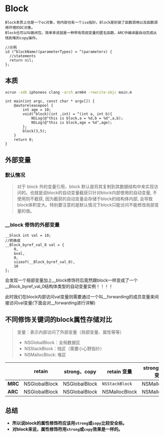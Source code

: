 # Block

```
Block本质上也是一个oc对象，他内部也有一个isa指针。Block是封装了函数调用以及函数调用环境的OC对象。
Block也可以叫做闭包，简单来说就是一种带有局部变量的匿名函数，ARC中编译器自动完成从栈到堆的copy操作。
```

```objc
//示例
id (^blockName)(parameterTypes) = ^(parameters) {
  //statements
  return nil;
};
```

## 本质

```bash
xcrun -sdk iphoneos clang -arch arm64 -rewrite-objc main.m
```

```objc
int main(int argc, const char * argv[]) {
    @autoreleasepool {
        int age = 10;
        void(^block)(int ,int) = ^(int a, int b){
            NSLog(@"this is block,a = %d,b = %d",a,b);
            NSLog(@"this is block,age = %d",age);
        };
        block(3,5);
    }
    return 0;
}
```



## 外部变量

### 默认情况

> 对于 block 外的变量引用，block 默认是将其复制到其数据结构中来实现访问的。也就是说block的自动变量截获只针对block内部使用的自动变量, 不使用则不截获, 因为截获的自动变量会存储于block的结构体内部, 会导致block体积变大。特别要注意的是默认情况下block只能访问不能修改局部变量的值。

### __block 修饰的外部变量

```objc
__block int val = 10;
//转换成
__Block_byref_val_0 val = {
    0,
    &val,
    0,
    sizeof(__Block_byref_val_0),
    10
};
```

会发现一个局部变量加上__block修饰符后竟然跟block一样变成了一个__Block_byref_val_0结构体类型的自动变量实例！！！！

此时我们在block内部访问val变量则需要通过一个叫__forwarding的成员变量来间接访问val变量(下面会对__forwarding进行详解)

## 不同修饰关键词的block属性存储对比

> 变量：表示内部访问了外部变量（局部变量、属性等等）
>
> - NSGlobalBlock：全局数据区
> - NSStackBlock：栈区（需要小心野指针）
> - NSMallocBlock: 堆区

|         | retain        | strong、copy  | retain 变量    | strong、copy 变量 |
| ------- | ------------- | ------------- | -------------- | ----------------- |
| **MRC** | NSGlobalBlock | NSGlobalBlock | `NSStackBlock` | NSMallocBlock     |
| **ARC** | NSGlobalBlock | NSGlobalBlock | NSMallocBlock  | NSMallocBlock     |

## 总结

- **所以说block的属性修饰符应该用`strong`或`copy`比较安全些。**
- **对block来说，属性修饰符用`strong`或`copy`效果是一样的。**
